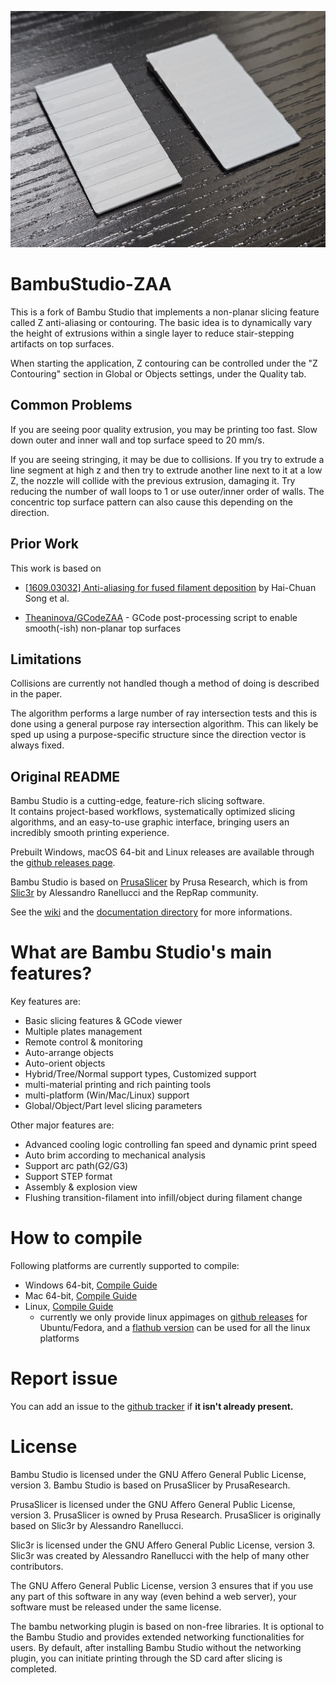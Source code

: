 ![image](nonplanar.jpg)

# BambuStudio-ZAA

This is a fork of Bambu Studio that implements a non-planar slicing feature called Z anti-aliasing or contouring. The basic idea is to dynamically vary the height of extrusions within a single layer to reduce stair-stepping artifacts on top surfaces.

When starting the application, Z contouring can be controlled under the "Z Contouring" section in Global or Objects settings, under the Quality tab.

## Common Problems

If you are seeing poor quality extrusion, you may be printing too fast. Slow down outer and inner wall and top surface speed to 20 mm/s.

If you are seeing stringing, it may be due to collisions. If you try to extrude a line segment at high z and then try to extrude another line next to it at a low Z, the nozzle will collide with the previous extrusion, damaging it. Try reducing the number of wall loops to 1 or use outer/inner order of walls. The concentric top surface pattern can also cause this depending on the direction.

## Prior Work

This work is based on

- [[1609.03032] Anti-aliasing for fused filament deposition](https://arxiv.org/abs/1609.03032) by Hai-Chuan Song et al.

- [Theaninova/GCodeZAA](https://github.com/Theaninova/GCodeZAA) - GCode post-processing script to enable smooth(-ish) non-planar top surfaces

## Limitations

Collisions are currently not handled though a method of doing is described in the paper.

The algorithm performs a large number of ray intersection tests and this is done using a general purpose ray intersection algorithm. This can likely be sped up using a purpose-specific structure since the direction vector is always fixed.

## Original README

Bambu Studio is a cutting-edge, feature-rich slicing software.  
It contains project-based workflows, systematically optimized slicing algorithms, and an easy-to-use graphic interface, bringing users an incredibly smooth printing experience.

Prebuilt Windows, macOS 64-bit and Linux releases are available through the [github releases page](https://github.com/bambulab/BambuStudio/releases/).

Bambu Studio is based on [PrusaSlicer](https://github.com/prusa3d/PrusaSlicer) by Prusa Research, which is from [Slic3r](https://github.com/Slic3r/Slic3r) by Alessandro Ranellucci and the RepRap community.

See the [wiki](https://github.com/bambulab/BambuStudio/wiki) and the [documentation directory](https://github.com/bambulab/BambuStudio/tree/master/doc) for more informations.

# What are Bambu Studio's main features?

Key features are:

- Basic slicing features & GCode viewer
- Multiple plates management
- Remote control & monitoring
- Auto-arrange objects
- Auto-orient objects
- Hybrid/Tree/Normal support types, Customized support
- multi-material printing and rich painting tools
- multi-platform (Win/Mac/Linux) support
- Global/Object/Part level slicing parameters

Other major features are:

- Advanced cooling logic controlling fan speed and dynamic print speed
- Auto brim according to mechanical analysis
- Support arc path(G2/G3)
- Support STEP format
- Assembly & explosion view
- Flushing transition-filament into infill/object during filament change

# How to compile

Following platforms are currently supported to compile:

- Windows 64-bit, [Compile Guide](https://github.com/bambulab/BambuStudio/wiki/Windows-Compile-Guide)
- Mac 64-bit, [Compile Guide](https://github.com/bambulab/BambuStudio/wiki/Mac-Compile-Guide)
- Linux, [Compile Guide](https://github.com/bambulab/BambuStudio/wiki/Linux-Compile-Guide)
  - currently we only provide linux appimages on [github releases](https://github.com/bambulab/BambuStudio/releases) for Ubuntu/Fedora, and a [flathub version](https://flathub.org/apps/com.bambulab.BambuStudio) can be used for all the linux platforms

# Report issue

You can add an issue to the [github tracker](https://github.com/bambulab/BambuStudio/issues) if **it isn't already present.**

# License

Bambu Studio is licensed under the GNU Affero General Public License, version 3. Bambu Studio is based on PrusaSlicer by PrusaResearch.

PrusaSlicer is licensed under the GNU Affero General Public License, version 3. PrusaSlicer is owned by Prusa Research. PrusaSlicer is originally based on Slic3r by Alessandro Ranellucci.

Slic3r is licensed under the GNU Affero General Public License, version 3. Slic3r was created by Alessandro Ranellucci with the help of many other contributors.

The GNU Affero General Public License, version 3 ensures that if you use any part of this software in any way (even behind a web server), your software must be released under the same license.

The bambu networking plugin is based on non-free libraries. It is optional to the Bambu Studio and provides extended networking functionalities for users.
By default, after installing Bambu Studio without the networking plugin, you can initiate printing through the SD card after slicing is completed.
